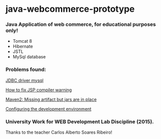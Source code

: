 # java-webcommerce-prototype
### Java Application of web commerce, for educational purposes only!

- Tomcat 8 
- Hibernate
- JSTL
- MySql database

### Problems found:
[JDBC driver mysql](https://stackoverflow.com/questions/24850091/the-web-application-registered-the-jdbc-driver-com-mysql-jdbc-driver-but-fa)

[How to fix JSP compiler warning](https://stackoverflow.com/questions/14375673/how-to-fix-jsp-compiler-warning-one-jar-was-scanned-for-tlds-yet-contained-no-t)

[Maven2: Missing artifact but jars are in place](https://stackoverflow.com/questions/6111408/maven2-missing-artifact-but-jars-are-in-place)

[Configuring the development environment](https://stackoverflow.com/questions/28995358/getting-project-facet-java-version-1-8-is-not-supported-in-eclipse-luna)

### University Work for WEB Development Lab Discipline (2015).
Thanks to the teacher Carlos Alberto Soares Ribeiro!
